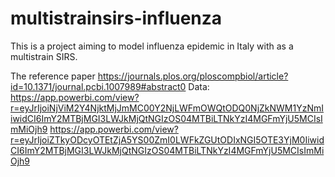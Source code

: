 # multistrainsirs-influenza
This is a project aiming to model influenza epidemic in Italy with as a multistrain SIRS. 

The reference paper https://journals.plos.org/ploscompbiol/article?id=10.1371/journal.pcbi.1007989#abstract0
Data: https://app.powerbi.com/view?r=eyJrIjoiNjViM2Y4NjktMjJmMC00Y2NjLWFmOWQtODQ0NjZkNWM1YzNmIiwidCI6ImY2MTBjMGI3LWJkMjQtNGIzOS04MTBiLTNkYzI4MGFmYjU5MCIsImMiOjh9 
https://app.powerbi.com/view?r=eyJrIjoiZTkyODcyOTEtZjA5YS00ZmI0LWFkZGUtODIxNGI5OTE3YjM0IiwidCI6ImY2MTBjMGI3LWJkMjQtNGIzOS04MTBiLTNkYzI4MGFmYjU5MCIsImMiOjh9

